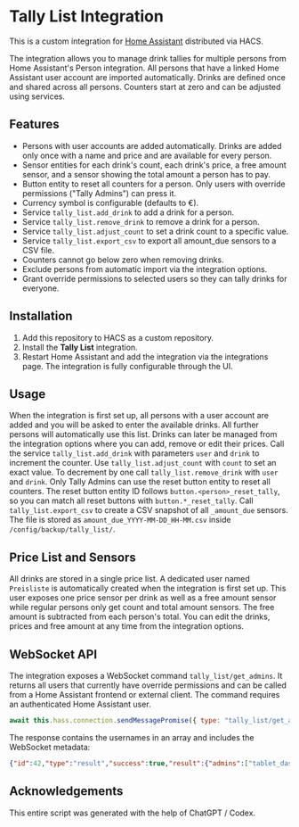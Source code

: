# Tally List Integration

This is a custom integration for [Home Assistant](https://www.home-assistant.io/) distributed via HACS.

The integration allows you to manage drink tallies for multiple persons from Home Assistant's Person integration. All persons that have a linked Home Assistant user account are imported automatically. Drinks are defined once and shared across all persons. Counters start at zero and can be adjusted using services.

## Features

- Persons with user accounts are added automatically. Drinks are added only once with a name and price and are available for every person.
- Sensor entities for each drink's count, each drink's price, a free amount sensor, and a sensor showing the total amount a person has to pay.
- Button entity to reset all counters for a person. Only users with
  override permissions ("Tally Admins") can press it.
- Currency symbol is configurable (defaults to €).
- Service `tally_list.add_drink` to add a drink for a person.
- Service `tally_list.remove_drink` to remove a drink for a person.
- Service `tally_list.adjust_count` to set a drink count to a specific value.
- Service `tally_list.export_csv` to export all amount_due sensors to a CSV file.
- Counters cannot go below zero when removing drinks.
- Exclude persons from automatic import via the integration options.
- Grant override permissions to selected users so they can tally drinks for
  everyone.

## Installation

1. Add this repository to HACS as a custom repository.
2. Install the **Tally List** integration.
3. Restart Home Assistant and add the integration via the integrations page.
   The integration is fully configurable through the UI.

## Usage

When the integration is first set up, all persons with a user account are added and you will be asked to enter the available drinks. All further persons will automatically use this list. Drinks can later be managed from the integration options where you can add, remove or edit their prices. Call the service `tally_list.add_drink` with parameters `user` and `drink` to increment the counter. Use `tally_list.adjust_count` with `count` to set an exact value. To decrement by one call `tally_list.remove_drink` with `user` and `drink`. Only Tally Admins can use the reset button entity to reset all counters. The reset button entity ID follows `button.<person>_reset_tally`, so you can match all reset buttons with `button.*_reset_tally`.
Call `tally_list.export_csv` to create a CSV snapshot of all `_amount_due` sensors. The file is stored as `amount_due_YYYY-MM-DD_HH-MM.csv` inside `/config/backup/tally_list/`.

## Price List and Sensors

All drinks are stored in a single price list. A dedicated user named
`Preisliste` is automatically created when the integration is first set up. This user
exposes one price sensor per drink as well as a free amount sensor while regular
persons only get count and total amount sensors. The free amount is subtracted from
each person's total. You can edit the drinks, prices and free amount at any time
from the integration options.

## WebSocket API

The integration exposes a WebSocket command `tally_list/get_admins`. It returns
all users that currently have override permissions and can be called from a
Home Assistant frontend or external client. The command requires an
authenticated Home Assistant user.

```js
await this.hass.connection.sendMessagePromise({ type: "tally_list/get_admins" });
```

The response contains the usernames in an array and includes the WebSocket metadata:

```json
{"id":42,"type":"result","success":true,"result":{"admins":["tablet_dashboard","Test","Test 2"]}}
```

## Acknowledgements

This entire script was generated with the help of ChatGPT / Codex.
